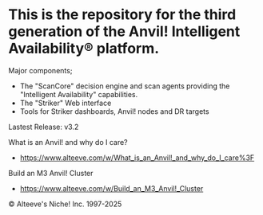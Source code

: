 # This is the repository for the third generation of the Anvil! Intelligent Availability® platform.

Major components;

* The "ScanCore" decision engine and scan agents providing the "Intelligent Availability" capabilities.
* The "Striker" Web interface
* Tools for Striker dashboards, Anvil! nodes and DR targets

Lastest Release: v3.2

What is an Anvil! and why do I care?
- https://www.alteeve.com/w/What_is_an_Anvil!_and_why_do_I_care%3F

Build an M3 Anvil! Cluster
- https://www.alteeve.com/w/Build_an_M3_Anvil!_Cluster

© Alteeve's Niche! Inc. 1997-2025

